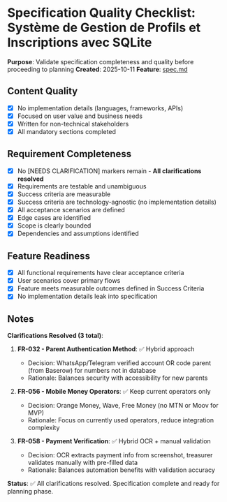 # Specification Quality Checklist: Système de Gestion de Profils et Inscriptions avec SQLite

**Purpose**: Validate specification completeness and quality before proceeding to planning
**Created**: 2025-10-11
**Feature**: [spec.md](../spec.md)

## Content Quality

- [x] No implementation details (languages, frameworks, APIs)
- [x] Focused on user value and business needs
- [x] Written for non-technical stakeholders
- [x] All mandatory sections completed

## Requirement Completeness

- [x] No [NEEDS CLARIFICATION] markers remain - **All clarifications resolved**
- [x] Requirements are testable and unambiguous
- [x] Success criteria are measurable
- [x] Success criteria are technology-agnostic (no implementation details)
- [x] All acceptance scenarios are defined
- [x] Edge cases are identified
- [x] Scope is clearly bounded
- [x] Dependencies and assumptions identified

## Feature Readiness

- [x] All functional requirements have clear acceptance criteria
- [x] User scenarios cover primary flows
- [x] Feature meets measurable outcomes defined in Success Criteria
- [x] No implementation details leak into specification

## Notes

**Clarifications Resolved (3 total)**:

1. **FR-032 - Parent Authentication Method**: ✅ Hybrid approach
   - Decision: WhatsApp/Telegram verified account OR code parent (from Baserow) for numbers not in database
   - Rationale: Balances security with accessibility for new parents

2. **FR-056 - Mobile Money Operators**: ✅ Keep current operators only
   - Decision: Orange Money, Wave, Free Money (no MTN or Moov for MVP)
   - Rationale: Focus on currently used operators, reduce integration complexity

3. **FR-058 - Payment Verification**: ✅ Hybrid OCR + manual validation
   - Decision: OCR extracts payment info from screenshot, treasurer validates manually with pre-filled data
   - Rationale: Balances automation benefits with validation accuracy

**Status**: ✅ All clarifications resolved. Specification complete and ready for planning phase.
